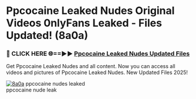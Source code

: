 # Ppcocaine Leaked Nudes Original Videos 0nlyFans Leaked - Files Updated! (8a0a)

<h3>🔴 CLICK HERE 🌐==►► <a href="https://tinyurl.com/5h6xmrr3" rel="nofollow">Ppcocaine Leaked Nudes Updated Files</a></h3>

Get Ppcocaine Leaked Nudes and all content. Now you can access all videos and pictures of Ppcocaine Leaked Nudes. New Updated Files 2025!

[![8a0a](https://i.imgur.com/KVD873Z.gif)](https://tinyurl.com/5h6xmrr3)
ppcocaine nudes leaked<br>
ppcocaine nude leak